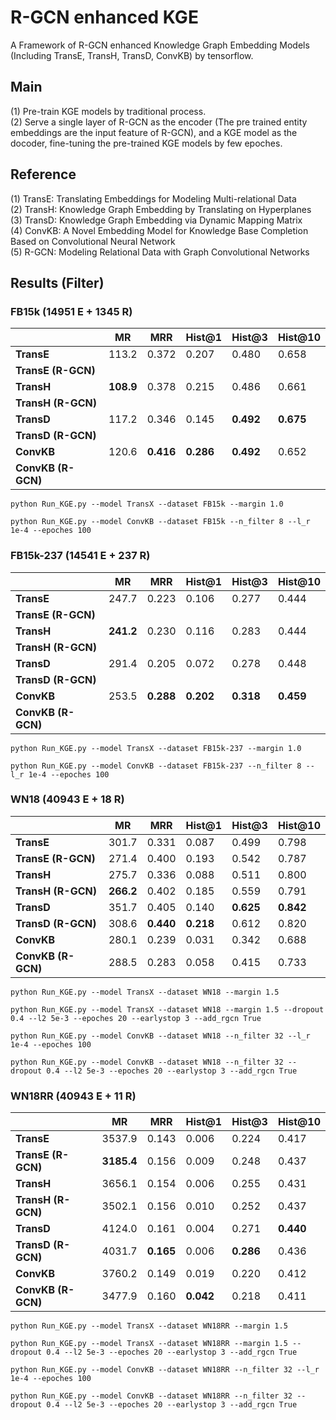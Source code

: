 # R-GCN enhanced KGE
A Framework of R-GCN enhanced Knowledge Graph Embedding Models (Including TransE, TransH, TransD, ConvKB) by tensorflow.

## Main
(1) Pre-train KGE models by traditional process.   
(2) Serve a single layer of R-GCN as the encoder (The pre trained entity embeddings are the input feature of R-GCN), and a KGE model as the docoder, fine-tuning the pre-trained KGE models by few epoches.   

## Reference
(1) TransE: Translating Embeddings for Modeling Multi-relational Data   
(2) TransH: Knowledge Graph Embedding by Translating on Hyperplanes  
(3) TransD: Knowledge Graph Embedding via Dynamic Mapping Matrix  
(4) ConvKB: A Novel Embedding Model for Knowledge Base Completion Based on Convolutional Neural Network    
(5) R-GCN: Modeling Relational Data with Graph Convolutional Networks  

## Results (Filter)      
### FB15k (14951 E + 1345 R)
|            | **MR** | **MRR** |**Hist@1**|**Hist@3**|**Hist@10**|
|     --     |   --   |    --   |    --    |    --    |    --     |
| **TransE** | 113.2 | 0.372 | 0.207 | 0.480 | 0.658 |
| **TransE (R-GCN)** | | | | | |
| **TransH** | **108.9** | 0.378 | 0.215 | 0.486 | 0.661 |
| **TransH (R-GCN)** | | | | | |
| **TransD** | 117.2 | 0.346 | 0.145 | **0.492** | **0.675** |
| **TransD (R-GCN)** | | | | | |
| **ConvKB** | 120.6 | **0.416** | **0.286** | **0.492** | 0.652 |
| **ConvKB (R-GCN)** | | | | | |

```
python Run_KGE.py --model TransX --dataset FB15k --margin 1.0
```
```
python Run_KGE.py --model ConvKB --dataset FB15k --n_filter 8 --l_r 1e-4 --epoches 100
```

### FB15k-237 (14541 E + 237 R)
|            | **MR** | **MRR** |**Hist@1**|**Hist@3**|**Hist@10**|
|     --     |   --   |    --   |    --    |    --    |    --     |
| **TransE** | 247.7 | 0.223 | 0.106 | 0.277 | 0.444 |
| **TransE (R-GCN)** | | | | | |
| **TransH** | **241.2** | 0.230 | 0.116 | 0.283 | 0.444 |
| **TransH (R-GCN)** | | | | | |
| **TransD** | 291.4 | 0.205 | 0.072 | 0.278 | 0.448 |
| **TransD (R-GCN)** | | | | | |
| **ConvKB** | 253.5 | **0.288** | **0.202** | **0.318** | **0.459** |
| **ConvKB (R-GCN)** | | | | | |

```
python Run_KGE.py --model TransX --dataset FB15k-237 --margin 1.0
```
```
python Run_KGE.py --model ConvKB --dataset FB15k-237 --n_filter 8 --l_r 1e-4 --epoches 100
```

### WN18 (40943 E + 18 R)
|            | **MR** | **MRR** |**Hist@1**|**Hist@3**|**Hist@10**|
|     --     |   --   |    --   |    --    |    --    |    --     |
| **TransE** | 301.7 | 0.331 | 0.087 | 0.499 | 0.798 |
| **TransE (R-GCN)** | 271.4 | 0.400 | 0.193 | 0.542 | 0.787 |
| **TransH** | 275.7 | 0.336 | 0.088 | 0.511 | 0.800 |
| **TransH (R-GCN)** | **266.2** | 0.402 | 0.185 | 0.559 | 0.791 |
| **TransD** | 351.7 | 0.405 | 0.140 | **0.625** | **0.842** |
| **TransD (R-GCN)** | 308.6 | **0.440** | **0.218** | 0.612 | 0.820 |
| **ConvKB** | 280.1 | 0.239 | 0.031 | 0.342 | 0.688 |
| **ConvKB (R-GCN)** | 288.5 | 0.283 | 0.058 | 0.415 | 0.733 |

```
python Run_KGE.py --model TransX --dataset WN18 --margin 1.5
```
```
python Run_KGE.py --model TransX --dataset WN18 --margin 1.5 --dropout 0.4 --l2 5e-3 --epoches 20 --earlystop 3 --add_rgcn True
```
```
python Run_KGE.py --model ConvKB --dataset WN18 --n_filter 32 --l_r 1e-4 --epoches 100
```
```
python Run_KGE.py --model ConvKB --dataset WN18 --n_filter 32 --dropout 0.4 --l2 5e-3 --epoches 20 --earlystop 3 --add_rgcn True
```

### WN18RR (40943 E + 11 R)
|            | **MR** | **MRR** |**Hist@1**|**Hist@3**|**Hist@10**|
|     --     |   --   |    --   |    --    |    --    |    --     |
| **TransE** | 3537.9 | 0.143 | 0.006 | 0.224 | 0.417 |
| **TransE (R-GCN)** | **3185.4** | 0.156 | 0.009 | 0.248 | 0.437 |
| **TransH** | 3656.1 | 0.154 | 0.006 | 0.255 | 0.431 |
| **TransH (R-GCN)** | 3502.1 | 0.156 | 0.010 | 0.252 | 0.437 |
| **TransD** | 4124.0 | 0.161 | 0.004 | 0.271 | **0.440** |
| **TransD (R-GCN)** | 4031.7 | **0.165** | 0.006 | **0.286** | 0.436 |
| **ConvKB** | 3760.2 | 0.149 | 0.019 | 0.220 | 0.412 |
| **ConvKB (R-GCN)** | 3477.9 | 0.160 | **0.042** | 0.218 | 0.411 |


```
python Run_KGE.py --model TransX --dataset WN18RR --margin 1.5
```
```
python Run_KGE.py --model TransX --dataset WN18RR --margin 1.5 --dropout 0.4 --l2 5e-3 --epoches 20 --earlystop 3 --add_rgcn True
```
```
python Run_KGE.py --model ConvKB --dataset WN18RR --n_filter 32 --l_r 1e-4 --epoches 100
```
```
python Run_KGE.py --model ConvKB --dataset WN18RR --n_filter 32 --dropout 0.4 --l2 5e-3 --epoches 20 --earlystop 3 --add_rgcn True
```

